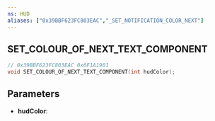 ```yaml
---
ns: HUD
aliases: ["0x39BBF623FC803EAC","_SET_NOTIFICATION_COLOR_NEXT"]
---
```

## SET_COLOUR_OF_NEXT_TEXT_COMPONENT

```c
// 0x39BBF623FC803EAC 0x6F1A1901
void SET_COLOUR_OF_NEXT_TEXT_COMPONENT(int hudColor);
```

## Parameters
* **hudColor**: 

